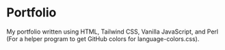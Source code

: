 # Portfolio

My portfolio written using HTML, Tailwind CSS, Vanilla JavaScript, and Perl (For a helper program to get GitHub colors for language-colors.css).